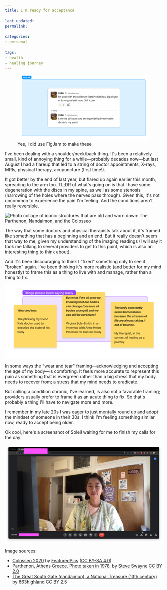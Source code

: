 ```yaml
---
title: I'm ready for acceptance

last_updated: 
permalink: 

categories:
- personal

tags:
- health
- healing journey
---
```


<figure>
	<img src="/assets/images/2023-04-26-slack.png" alt="It’s a screenshot of me saying in Slack: “I’m cool with the coliseum literally missing a big chunk of its original self lmao. Still iconic / I am the coliseum and the big missing irretrievable chunk is my youth”" />
	<figcaption>
		Yes, I did use FigJam to make these
	</figcaption>
</figure>

I've been dealing with a shoulder/neck/back thing. It's been a relatively small, kind of annoying thing for a while—probably decades now—but last August I had a flareup that led to a string of doctor appointments, X-rays, MRIs, physical therapy, acupuncture (first time!). 

It got better by the end of last year, but flared up again earlier this month, spreading to the arm too. TL;DR of what's going on is that I have some degeneration with the discs in my spine, as well as some stenosis (narrowing of the holes where the nerves pass through). Given this, it's not uncommon to experience the pain I'm feeling. And the conditions aren't really reversible.

![Photo collage of iconic structures that are old and worn down: The Parthenon, Nandaimon, and the Colosseo](/assets/images/2023-04-26-structures.png)

The way that some doctors and physical therapists talk about it, it's framed like something that has a beginning and an end. But it really doesn't seem that way to me, given my understanding of the imaging readings (I will say it took me talking to several providers to get to this point, which is also an interesting thing to think about).

And it's been discouraging to think I "fixed" something only to see it "broken" again. I've been thinking it's more realistic (and better for my mind honestly) to frame this as a thing to live with and manage, rather than a thing to fix.

![Three stickies that say: 1. Wear and tear (The phrasing my friend Kai’s doctor used to describe the state of his body); 2. But what if we all grew up knowing that our bodies can change (because all bodies change!) and we can still be ourselves? (Virginia Sole-Smith, in an interview with Anne Helen Petersen for Culture Study); 3. The body constantly seeks homeostasis because the stresses of life are always taking it out of balance. (My therapist, in the context of healing as a journey)](/assets/images/2023-04-26-stickies.png)

In some ways the "wear and tear" framing—acknowledging and accepting the age of my body—is comforting. It feels more accurate to represent this pain as something that is evergreen rather than a big stress that my body needs to recover from; a stress that my mind needs to eradicate.

But calling a condition chronic, I've learned, is also not a favorable framing; providers usually prefer to frame it as an acute thing to fix. So that's probably a thing I'll have to navigate more and more. 

I remember in my late 20s I was eager to just mentally round up and adopt the mindset of someone in their 30s. I think I'm feeling something similar now, ready to accept being older.

Ok cool, here's a screenshot of Soleil waiting for me to finish my calls for the day:

![It's a screenshot of a Google Meet window, for a call that I took earlier this week. I took the screenshot before the other person dialed in. Behind me, Soleil is in the doorway. He probably wants food.](/assets/images/2023-04-26-soleil.png)

Image sources: 
- [Colosseo 2020](https://upload.wikimedia.org/wikipedia/commons/d/de/Colosseo_2020.jpg) by [FeaturedPics](https://commons.wikimedia.org/wiki/User:FeaturedPics) ([CC BY-SA 4.0](https://creativecommons.org/licenses/by-sa/4.0/))
- [Parthenon, Athens Greece. Photo taken in 1978.](https://www.flickr.com/photos/68686051@N00/2416778389) by [Steve Swayne](https://www.flickr.com/photos/68686051@N00) [CC BY 2.0](https://creativecommons.org/licenses/by/2.0/)
- [The Great South Gate (nandaimon), a National Treasure (13th century)](https://upload.wikimedia.org/wikipedia/commons/b/b8/Todaiji16st3200.jpg) by [663highland](https://ja.wikipedia.org/wiki/user:663highland) [CC BY 2.5](https://creativecommons.org/licenses/by/2.5)